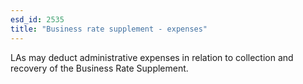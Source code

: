 ```yaml
---
esd_id: 2535
title: "Business rate supplement - expenses"
---
```


LAs may deduct administrative expenses in relation to collection and recovery of the Business Rate Supplement. 

